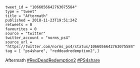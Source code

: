 ```
tweet_id = "1066056642763075584"
type = "tweet"
title = "Aftermath"
published = 2018-11-23T19:51:24Z
retweets = 0
favourites = 0
source = "twitter"
twitter_account = "norms_ps4"
source_url = "https://twitter.com/norms_ps4/status/1066056642763075584"
tag = [ "ps4share", "reddeadredemption2",]
```

Aftermath [#RedDeadRedemption2](/tags/reddeadredemption2/) [#PS4share](/tags/ps4share/)

<p class='image'><img src='http://mnf.m17s.net/2018/11/23/Dstk3UdXQAEtqFz.jpg' alt=''></p>

